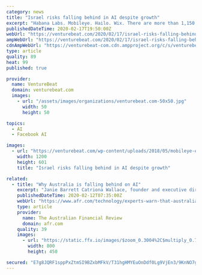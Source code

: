 ```yaml
---
category: news
title: "Israel risks falling behind in AI despite growth"
excerpt: "Habana Labs. Mobileye. Hailo. Wix. There are more than 1,150 AI-focused startups in Israel, and that number is growing. Even so, some people within the government are concerned that the nation risks falling behind because it lacks a unified AI policy. AI policy refers to national strategies like the U.S.’s American AI Initiative and Canada ..."
publishedDateTime: 2020-02-17T19:50:00Z
webUrl: "https://venturebeat.com/2020/02/17/israel-risks-falling-behind-in-ai-despite-growth/"
ampWebUrl: "https://venturebeat.com/2020/02/17/israel-risks-falling-behind-in-ai-despite-growth/amp/"
cdnAmpWebUrl: "https://venturebeat-com.cdn.ampproject.org/c/s/venturebeat.com/2020/02/17/israel-risks-falling-behind-in-ai-despite-growth/amp/"
type: article
quality: 89
heat: 99
published: true

provider:
  name: VentureBeat
  domain: venturebeat.com
  images:
    - url: "/assets/images/organizations/venturebeat.com-50x50.jpg"
      width: 50
      height: 50

topics:
  - AI
  - Facebook AI

images:
  - url: "https://venturebeat.com/wp-content/uploads/2018/05/mobileye-e1572905863843.jpeg?fit=1200%2C601&strip=all"
    width: 1200
    height: 601
    title: "Israel risks falling behind in AI despite growth"

related:
  - title: "Why Australia is falling behind on AI"
    excerpt: "Janie Barrett Catriona Wallace, founder and executive director of ASX-listed Flamingo AI, said although businesses were adopting voluntary AI ethics principles, there are no AI-specific laws governing the space. Her company is part of a pilot program trialling a new set of principles governing the development of systems using artificial ..."
    publishedDateTime: 2020-02-12T07:35:00Z
    webUrl: "https://www.afr.com/technology/experts-warn-that-australia-lacks-clear-ai-direction-20200211-p53zt9"
    type: article
    provider:
      name: The Australian Financial Review
      domain: afr.com
    quality: 39
    images:
      - url: "https://static.ffx.io/images/$zoom_0.3004%2C$multiply_0.7554%2C$ratio_1.777778%2C$width_1059%2C$x_171%2C$y_0/t_crop_custom/e_sharpen:25%2Cq_85%2Cf_auto/9990e2a8926890ba52001b3e6e767d69b3caa026"
        width: 800
        height: 450

secured: "E7g8JQRF1sppPxZtmSI9BZxbMFkV/T31hgHMYEuOnDdf0Lg9VjEn3/9KnNO7gbqnXiBlVSm0djFsQcrrj5H+8bBm60vWSW5mRlRUWjqbPMPMquACrmS1j8Tg3SYAbs3x8wiMIDcEc+xSgC4KrwWYQ+U+Q0soXRaOKMuQzdHGWFllaIXhOaUK4c3Sv/HDX8zwjNdV5VQf1qMhQ0KWrCr73U7k0R7Vz8buMdQKHNcoWG5pne9nY8HF+kMtAAPaN8NdLPWpTKg2aKjMs2X3ejeQzlEbxyTHZv1a3DUDuR/5IrNE/KVBj4xgA46UBM52+Z09;9us/q07kUHzpjs1WoxjCxg=="
---
```


